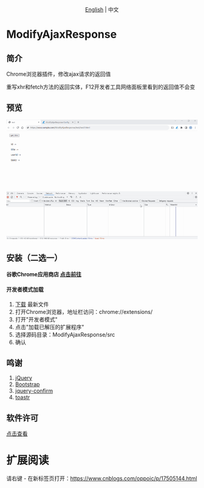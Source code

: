 <p align="center">
    <a href="README.md">English</a> |   
    <span>中文</span>
</p>

# ModifyAjaxResponse

## 简介
Chrome浏览器插件，修改ajax请求的返回值

重写xhr和fetch方法的返回实体，F12开发者工具网络面板里看到的返回值不会变

## 预览
![预览](/show/ModifyAjaxResponse.gif)

## 安装（二选一）
#### 谷歌Chrome应用商店 [点击前往](https://chrome.google.com/webstore/detail/modifyajaxresponse/odpiadnfijfeggnnodoaaphkkjkmpnia)

#### 开发者模式加载
1. [下载](https://github.com/oppoic/ModifyAjaxResponse/releases) 最新文件
2. 打开Chrome浏览器，地址栏访问：chrome://extensions/
3. 打开"开发者模式"
4. 点击"加载已解压的扩展程序"
5. 选择源码目录：ModifyAjaxResponse/src
6. 确认

## 鸣谢
1. [jQuery](https://github.com/jquery/jquery)
2. [Bootstrap](https://github.com/twbs/bootstrap)
3. [jquery-confirm](https://github.com/craftpip/jquery-confirm)
4. [toastr](https://github.com/CodeSeven/toastr)

## 软件许可
[点击查看](LICENSE)

# 扩展阅读
请右键 - 在新标签页打开：https://www.cnblogs.com/oppoic/p/17505144.html